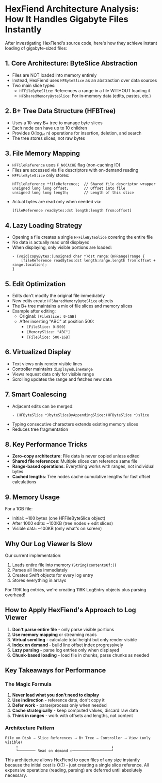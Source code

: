 # HexFiend Architecture Analysis: How It Handles Gigabyte Files Instantly

After investigating HexFiend's source code, here's how they achieve instant loading of gigabyte-sized files:

## 1. Core Architecture: ByteSlice Abstraction
- Files are NOT loaded into memory entirely
- Instead, HexFiend uses `HFByteSlice` as an abstraction over data sources
- Two main slice types:
  - `HFFileByteSlice`: References a range in a file WITHOUT loading it
  - `HFSharedMemoryByteSlice`: For in-memory data (edits, pastes, etc.)

## 2. B+ Tree Data Structure (HFBTree)
- Uses a 10-way B+ tree to manage byte slices
- Each node can have up to 10 children
- Provides O(log₁₀ n) operations for insertion, deletion, and search
- The tree stores slices, not raw bytes

## 3. File Memory Mapping
- `HFFileReference` uses `F_NOCACHE` flag (non-caching IO)
- Files are accessed via file descriptors with on-demand reading
- `HFFileByteSlice` only stores:
  ```objc
  HFFileReference *fileReference;  // Shared file descriptor wrapper
  unsigned long long offset;       // Offset into file
  unsigned long long length;       // Length of this slice
  ```
- Actual bytes are read only when needed via:
  ```objc
  [fileReference readBytes:dst length:length from:offset]
  ```

## 4. Lazy Loading Strategy
- Opening a file creates a single `HFFileByteSlice` covering the entire file
- No data is actually read until displayed
- When displaying, only visible portions are loaded:
  ```objc
  - (void)copyBytes:(unsigned char *)dst range:(HFRange)range {
      [fileReference readBytes:dst length:range.length from:offset + range.location];
  }
  ```

## 5. Edit Optimization
- Edits don't modify the original file immediately
- New edits create `HFSharedMemoryByteSlice` objects
- The B+ tree maintains a mix of file slices and memory slices
- Example after editing:
  - Original: `[FileSlice: 0-1GB]`
  - After inserting "ABC" at position 500:
    - `[FileSlice: 0-500]`
    - `[MemorySlice: "ABC"]`
    - `[FileSlice: 500-1GB]`

## 6. Virtualized Display
- Text views only render visible lines
- Controller maintains `displayedLineRange`
- Views request data only for visible range
- Scrolling updates the range and fetches new data

## 7. Smart Coalescing
- Adjacent edits can be merged:
  ```objc
  - (HFByteSlice *)byteSliceByAppendingSlice:(HFByteSlice *)slice
  ```
- Typing consecutive characters extends existing memory slices
- Reduces tree fragmentation

## 8. Key Performance Tricks
- **Zero-copy architecture**: File data is never copied unless edited
- **Shared file references**: Multiple slices can reference same file
- **Range-based operations**: Everything works with ranges, not individual bytes
- **Cached lengths**: Tree nodes cache cumulative lengths for fast offset calculations

## 9. Memory Usage
For a 1GB file:
- Initial: ~100 bytes (one HFFileByteSlice object)
- After 1000 edits: ~100KB (tree nodes + edit slices)
- Visible data: ~100KB (only what's on screen)

## Why Our Log Viewer Is Slow

Our current implementation:
1. Loads entire file into memory (`String(contentsOf:)`)
2. Parses all lines immediately
3. Creates Swift objects for every log entry
4. Stores everything in arrays

For 119K log entries, we're creating 119K LogEntry objects plus parsing overhead!

## How to Apply HexFiend's Approach to Log Viewer

1. **Don't parse entire file** - only parse visible portions
2. **Use memory mapping** or streaming reads
3. **Virtual scrolling** - calculate total height but only render visible
4. **Index on demand** - build line offset index progressively
5. **Lazy parsing** - parse log entries only when displayed
6. **Chunk-based loading** - load file in chunks, parse chunks as needed

## Key Takeaways for Performance

### The Magic Formula
1. **Never load what you don't need to display**
2. **Use indirection** - reference data, don't copy it
3. **Defer work** - parse/process only when needed
4. **Cache strategically** - keep computed values, discard raw data
5. **Think in ranges** - work with offsets and lengths, not content

### Architecture Pattern
```
File on Disk → Slice References → B+ Tree → Controller → View (only visible)
     ↑                                           ↓
     └──────── Read on demand ←──────────────────┘
```

This architecture allows HexFiend to open files of any size instantly because the initial cost is O(1) - just creating a single slice reference. All expensive operations (reading, parsing) are deferred until absolutely necessary.